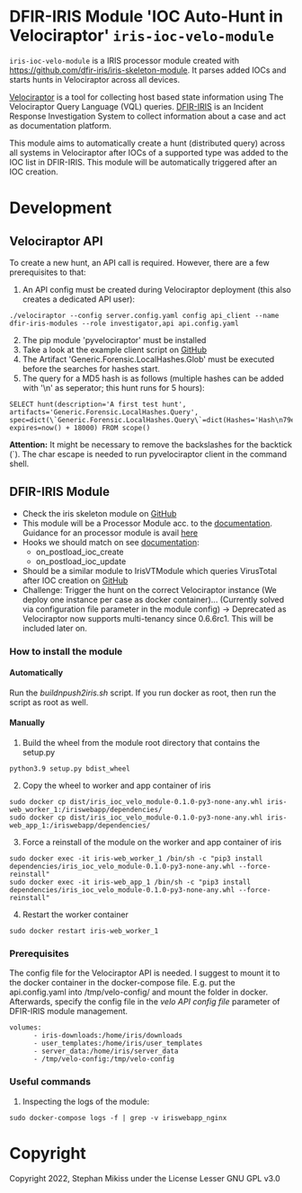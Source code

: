 # DFIR-IRIS Module 'IOC Auto-Hunt in Velociraptor' `iris-ioc-velo-module`

`iris-ioc-velo-module` is a IRIS processor module created with https://github.com/dfir-iris/iris-skeleton-module. It parses added IOCs and starts hunts in Velociraptor across all devices.

[Velociraptor](https://github.com/Velocidex/velociraptor) is a tool for collecting host based state information using The Velociraptor Query Language (VQL) queries.
[DFIR-IRIS](https://github.com/dfir-iris/iris-web) is an Incident Response Investigation System to collect information about a case and act as documentation platform.

This module aims to automatically create a hunt (distributed query) across all systems in Velociraptor after IOCs of a supported type was added to the IOC list in DFIR-IRIS. This module will be automatically triggered after an IOC creation.

# Development

## Velociraptor API
To create a new hunt, an API call is required. However, there are a few prerequisites to that:
1. An API config must be created during Velociraptor deployment (this also creates a dedicated API user):
```
./velociraptor --config server.config.yaml config api_client --name dfir-iris-modules --role investigator,api api.config.yaml
```
2. The pip module 'pyvelociraptor' must be installed
3. Take a look at the example client script on [GitHub](https://github.com/Velocidex/pyvelociraptor/blob/master/pyvelociraptor/client_example.py)
4. The Artifact 'Generic.Forensic.LocalHashes.Glob' must be executed before the searches for hashes start.
5. The query for a MD5 hash is as follows (multiple hashes can be added with '\n' as seperator; this hunt runs for 5 hours):
```
SELECT hunt(description='A first test hunt', artifacts='Generic.Forensic.LocalHashes.Query', spec=dict(\`Generic.Forensic.LocalHashes.Query\`=dict(Hashes='Hash\n79e7ccb7d9f9acb5fcb84e408cca72eb\n')), expires=now() + 18000) FROM scope()
```
**Attention:** It might be necessary to remove the backslashes for the backtick (`). The char escape is needed to run pyvelociraptor client in the command shell.

## DFIR-IRIS Module
- Check the iris skeleton module on [GitHub](https://github.com/dfir-iris/iris-skeleton-module)
- This module will be a Processor Module acc. to the [documentation](https://docs.dfir-iris.org/development/modules/). Guidance for an processor module is avail [here](https://docs.dfir-iris.org/development/modules/quick_start/processor/#subscribing-to-a-hook)
- Hooks we should match on see [documentation](https://docs.dfir-iris.org/development/hooks/):
  - on_postload_ioc_create
  - on_postload_ioc_update
- Should be a similar module to IrisVTModule which queries VirusTotal after IOC creation on [GitHub](https://github.com/dfir-iris/iris-vt-module)
- Challenge: Trigger the hunt on the correct Velociraptor instance (We deploy one instance per case as docker container)... (Currently solved via configuration file parameter in the module config) -> Deprecated as Velociraptor now supports multi-tenancy since 0.6.6rc1. This will be included later on.




### How to install the module
#### Automatically
Run the *buildnpush2iris.sh* script. If you run docker as root, then run the script as root as well.

#### Manually
1. Build the wheel from the module root directory that contains the setup.py
```
python3.9 setup.py bdist_wheel
```
2. Copy the wheel to worker and app container of iris
```
sudo docker cp dist/iris_ioc_velo_module-0.1.0-py3-none-any.whl iris-web_worker_1:/iriswebapp/dependencies/
sudo docker cp dist/iris_ioc_velo_module-0.1.0-py3-none-any.whl iris-web_app_1:/iriswebapp/dependencies/
```
3. Force a reinstall of the module on the worker and app container of iris
```
sudo docker exec -it iris-web_worker_1 /bin/sh -c "pip3 install dependencies/iris_ioc_velo_module-0.1.0-py3-none-any.whl --force-reinstall"
sudo docker exec -it iris-web_app_1 /bin/sh -c "pip3 install dependencies/iris_ioc_velo_module-0.1.0-py3-none-any.whl --force-reinstall"
```
4. Restart the worker container
```
sudo docker restart iris-web_worker_1
```

### Prerequisites
The config file for the Velociraptor API is needed. I suggest to mount it to the docker container in the docker-compose file. E.g. put the api.config.yaml into /tmp/velo-config/ and mount the folder in docker. Afterwards, specify the config file in the *velo API config file* parameter of DFIR-IRIS module management.
```
volumes:
      - iris-downloads:/home/iris/downloads
      - user_templates:/home/iris/user_templates
      - server_data:/home/iris/server_data
      - /tmp/velo-config:/tmp/velo-config
```

### Useful commands
1. Inspecting the logs of the module:
```
sudo docker-compose logs -f | grep -v iriswebapp_nginx
```


# Copyright

Copyright 2022, Stephan Mikiss under the License Lesser GNU GPL v3.0
